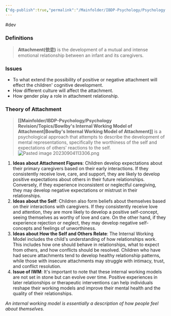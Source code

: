 ```yaml
---
{"dg-publish":true,"permalink":"/Mainfolder/IBDP-Psychology/Psychology Revision/Topics/Attachment/"}
---
```


#dev 
### Definitions
>**Attachment(依恋)** is the development of a mutual and intense emotional relationship between an infant and its caregivers. 

### Issues
- To what extend the possibility of positive or negative attachment will effect the children' cognitive development.
- How different culture will affect the attachment.
- How gender play a role in attachment relationship.

### Theory of Attachment
>**[[Mainfolder/IBDP-Psychology/Psychology Revision/Topics/Bowlby's Internal Working Model of Attachment\|Bowlby's Internal Working Model of Attachment]]** is a psychological approach that attempts to describe the development of mental representations, specifically the worthiness of the self and expectations of others' reactions to the self.
>![Pasted image 20230904113306.png](/img/user/%E9%99%84%E4%BB%B6/Pasted%20image%2020230904113306.png)


1. **Ideas about Attachment Figures**: Children develop expectations about their primary caregivers based on their early interactions. If they consistently receive love, care, and support, they are likely to develop positive expectations about others in their future relationships. Conversely, if they experience inconsistent or neglectful caregiving, they may develop negative expectations or mistrust in their relationships.
2. **Ideas about the Self**: Children also form beliefs about themselves based on their interactions with caregivers. If they consistently receive love and attention, they are more likely to develop a positive self-concept, seeing themselves as worthy of love and care. On the other hand, if they experience rejection or neglect, they may develop negative self-concepts and feelings of unworthiness.
3. **Ideas about How the Self and Others Relate**: The Internal Working Model includes the child's understanding of how relationships work. This includes how one should behave in relationships, what to expect from others, and how conflicts should be resolved. Children who have had secure attachments tend to develop healthy relationship patterns, while those with insecure attachments may struggle with intimacy, trust, and conflict resolution.
4. **Issue of IWM**: It's important to note that these internal working models are not set in stone but can evolve over time. Positive experiences in later relationships or therapeutic interventions can help individuals reshape their working models and improve their mental health and the quality of their relationships.

*An internal working model is essentially a description of how people feel about themselves.*
